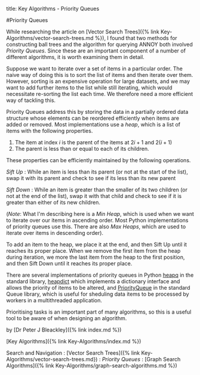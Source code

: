 title: Key Algorithms - Priority Queues

#Priority Queues

While researching the article on [Vector Search Trees]({% link Key-Algorithms/vector-search-trees.md %}), I found that two methods for constructing ball trees and the algorithm for querying ANNOY both involved *Priority Queues*. Since these are an important component of a number of different algorithms, it is worth examining them in detail.

Suppose we want to iterate over a set of items in a particular order. The naive way of doing this is to sort the list of items and then iterate over them. However, sorting is an expensive operation for large datasets, and we may want to add further items to the list while still iterating, which would necessitate re-sorting the list each time. We therefore need a more efficient way of tackling this.

Priority Queues address this by storing the data in a partially ordered data structure whose elements can be reordered efficiently when items are added or removed. Most implementations use a *heap*, which is a list of items with the following properties.

1. The item at index $i$ is the parent of the items at $2i+1$ and $2(i+1)$
2. The parent is less than or equal to each of its children.

These properties can be efficiently maintained by the following operations.

*Sift Up*
: While an item is less than its parent (or not at the start of the list), swap it with its parent and check to see if its less than its new parent

*Sift Down*
: While an item is greater than the smaller of its two children (or not at the end of the list), swap it with that child and check to see if it is greater than either of its new children.

(*Note*: What I'm describing here is a *Min Heap*, which is used when we want to iterate over our items in ascending order. Most Python implementations of priority queues use this. There are also *Max Heaps*, which are used to iterate over items in descending order).

To add an item to the heap, we place it at the end, and then Sift Up until it reaches its proper place. When we remove the first item from the heap during iteration, we more the last item from the heap to the first position, and then Sift Down until it reaches its proper place.

There are several implementations of priority queues in Python [heapq](https://docs.python.org/3/library/heapq.html) in the standard library, [heapdict](https://pypi.org/project/HeapDict/) which implements a dictionary interface and allows the priority of items to be altered, and [PriorityQueue](https://docs.python.org/3/library/queue.html#queue.PriorityQueue) in the standard Queue library, which is useful for sheduling data items to be processed by workers in a multithreaded application.

Prioritising tasks is an important part of many algorithms, so this is a useful tool to be aware of when designing an algorithm.

by [Dr Peter J Bleackley]({% link index.md %})

[Key Algorithms]({% link Key-Algorithms/index.md %})

Search and Navigation
: [Vector Search Trees]({% link Key-Algorithms/vector-search-trees.md})
: *Priority Queues*
: [Graph Search Algorithms]({% link Key-Algorithms/graph-search-algorithms.md %})
